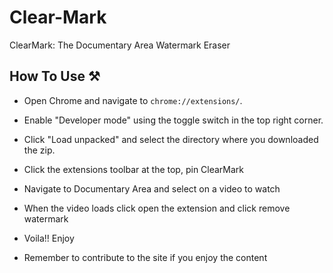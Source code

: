 # Clear-Mark
ClearMark: The Documentary Area Watermark Eraser

## How To Use ⚒️
- Open Chrome and navigate to `chrome://extensions/`.
- Enable "Developer mode" using the toggle switch in the top right corner.
- Click "Load unpacked" and select the directory where you downloaded the zip.
- Click the extensions toolbar at the top, pin ClearMark
- Navigate to Documentary Area and select on a video to watch
- When the video loads click open the extension and click remove watermark
- Voila!! Enjoy

- Remember to contribute to the site if you enjoy the content
